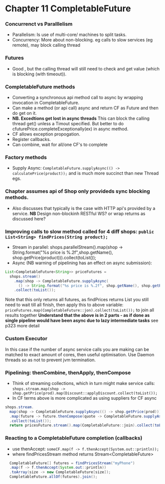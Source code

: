 # Chapter 11 CompletableFuture

### Concurrenct vs Paralllelism
- Parallelism: Is use of multi-core/ machines to split tasks.
- Concurrency: More about non-blocking. eg calls to slow services (eg remote), may block calling thread

### Futures
- Good , but the calling thread will still need to check and get value (which is blocking (with timeout)).

### CompletableFuture methods
  - Converting a synchronous api method call to async by wrapping invocation in CompletableFuture.
  - Can make a method (or api call) async and return CF as Future and then do get on it.
  - **NB. Excedtions get lost in async threads** This can block the calling thread get() unless a Timout specified.
  But better to do cfuturePrice.completeExceptionally(ex) in async method.
  - CF allows exception propogation.
  - Register callbacks.
  - Can combine, wait for all/one CF's to complete
  
### Factory methods
  - Supply Async: `CompletableFuture.supplyAsync(() -> calculatePrice(product));` and is much more succinct than new Thread egs.
  
### Chapter assumes api of Shop only provideds sync blocking methods.
  - Also discusses that typically is the case with HTTP api's provided by a service.
  **NB** Design non-blockinh RESTful WS? or wrap returns as discussed here?
  
### Improving calls to  slow method called for 4 diff shops:  `public List<String> findPrices(String product);`
  - Stream in parallel: shops.parallelStream().map(shop -> String.format("%s price is %.2f",shop.getName(), shop.getPrice(product))).collect(toList());
  - Async (NB warning of pipelining has an effect on async submission): 
``` java
List<CompletableFuture<String>> priceFutures =
  shops.stream()
    .map(shop -> CompletableFuture.supplyAsync(
      () -> String.format("%s price is %.2f", shop.getName(), shop.getPrice(product))))
    .collect(toList());
```
  Note that this only returns all futures, as findPrices returns List<String> you still need to wait till all finish, then
  apply this to above variable:
  `priceFutures.map(CompletableFuture::jon).collect(toList());` to join all results together
  **Understand that the above is in 2 parts - as if done as single pipeline would have been async due to lazy intermediate tasks** see p323 more detail
  
### Custom Executor
In this case if the number of async service calls you are making can be matched to exact amount of cores, then useful optimisation.
Use Daemon threads so as not to prevent jvm termination.

### Pipelining: thenCombine, thenApply, thenCompose
  - Think of streaming collections, which in turn might make service calls:
  `shops.stream.map(shop -> shop.getPrice(prod).map(Discount::applyDiscount.collect(toList());`     
  - In CF terms above is more complicated as using suppliers for CF async
``` java
shops.stream.  
  map(shop -> CompletableFuture.supplyAsync(() -> shop.getPrice(prod)))  //should be a thenApply method non async
  .map(future -> future.thenCompose(quote -> CompletableFuture.supplyAsync(() -> Discount::applyDiscount(quote)) //NB thenCompose
  .collect(toList());
  return pricesFuture.stream().map(CompletableFuture::join).collect(toList()); //in 2 parts for async
```
### Reacting to a CompletableFuture completion (callbacks)
- use thenAccept: `someCF.map(f -> f.thenAccept(System.out::println));`
- where findPricesStream method returns Stream<CompletableFuture<String>>
``` java
  CompletableFuture[] futures = findPricesStream("myPhone")
  .map(f -> f.thenAccept(System.out::println))
  .toArray(size -> new CompletableFuture[size]);
  CompletableFuture.allOf(futures).join();
```

  
